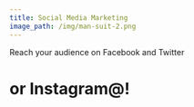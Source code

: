 ```yaml
---
title: Social Media Marketing
image_path: /img/man-suit-2.png
---
```

Reach your audience on Facebook and Twitter

# or Instagram@!
